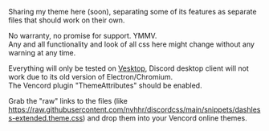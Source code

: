 Sharing my theme here (soon), separating some of its features as separate files that should work on their own.

No warranty, no promise for support. YMMV.  
Any and all functionality and look of all css here might change without any warning at any time.

Everything will only be tested on [Vesktop](https://github.com/Vencord/Vesktop), Discord desktop client will not work due to its old version of Electron/Chromium.  
The Vencord plugin "ThemeAttributes" should be enabled.

Grab the "raw" links to the files (like https://raw.githubusercontent.com/nvhhr/discordcss/main/snippets/dashless-extended.theme.css) and drop them into your Vencord online themes.
